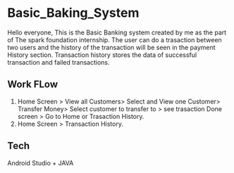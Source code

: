 # Basic_Baking_System
Hello everyone,
This is the Basic Banking system created by me as the part of The spark foundation internship. The user can do a trasaction between two users and the history of the transaction will be seen in the payment History section.
Transaction history stores the data of successful transaction and failed transactions.

## Work FLow

1. Home Screen > View all Customers> Select and View one Customer> Transfer Money> Select customer to transfer to > see trasaction Done screen > Go to Home or Trasaction History.
2. Home Screen > Transaction History.

## Tech

Android Studio + JAVA
